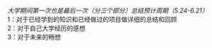 <em>
大学期间第一次也是最后一次（分三个部分）总结预计周期（5.24-6.21）
</em></br>
1：对于已经学到的知识和已经做过的项目做详细的总结和回顾</br>
2：对于自己大学经历的感想</br>
3：对于未来的畅想</br>
